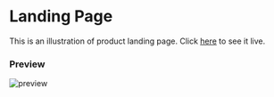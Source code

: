 # Landing Page

This is an illustration of product landing page. Click [here](https://codepen.io/shashiirk/full/LYNyvxV) to see it live.

### Preview

![preview]()

